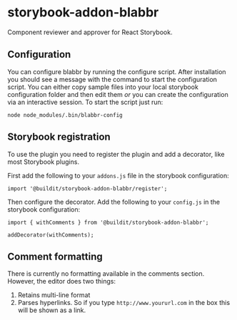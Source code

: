 # storybook-addon-blabbr

Component reviewer and approver for React Storybook.

## Configuration

You can configure blabbr by running the configure script. After installation you should see a message with the command to start the configuration script. You can either copy sample files into your local storybook configuration folder and then edit them _or_ you can create the configuration via an interactive session. To start the script just run:

```
node node_modules/.bin/blabbr-config
```

## Storybook registration

To use the plugin you need to register the plugin and add a decorator, like most Storybook plugins.

First add the following to your `addons.js` file in the storybook configuration:

`import '@buildit/storybook-addon-blabbr/register';`

Then configure the decorator. Add the following to your `config.js` in the storybook configuration:

```
import { withComments } from '@buildit/storybook-addon-blabbr';

addDecorator(withComments);
```

## Comment formatting

There is currently no formatting available in the comments section. However, the editor does two things:

1. Retains multi-line format
2. Parses hyperlinks. So if you type `http://www.yoururl.com` in the box this will be shown as a link.
